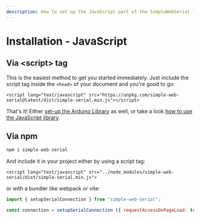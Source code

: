 ```yaml
---
description: How to set up the JavaScript part of the SimpleWebSerial library.
---
```


# Installation - JavaScript

## Via \<script> tag

This is the easiest method to get you started immediately. Just include the script tag inside the `<head>` of your document and you're good to go:

```markup
<script lang="text/javascript" src="https://unpkg.com/simple-web-serial@latest/dist/simple-serial.min.js"></script>
```

That's it! Either [set-up the Arduino Library](arduino.md) as well, or take a look [how to use the JavaScript library](../usage/javascript.md).

## Via npm

```javascript
npm i simple-web-serial
```

And include it in your project either by using a script tag:

```markup
<script lang="text/javascript" src="../node_modules/simple-web-serial/dist/simple-serial.min.js">
```

or with a bundler like webpack or vite:

```javascript
import { setupSerialConnection } from "simple-web-serial";

const connection = setupSerialConnection ({ requestAccessOnPageLoad: true })
```

